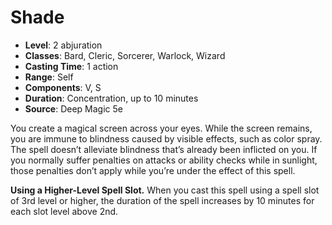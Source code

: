 # Shade

- **Level**: 2 abjuration
- **Classes**: Bard, Cleric, Sorcerer, Warlock, Wizard
- **Casting Time**: 1 action
- **Range**: Self
- **Components**: V, S
- **Duration**: Concentration, up to 10 minutes
- **Source**: Deep Magic 5e

You create a magical screen across your eyes. While the screen remains, you are immune to blindness caused by visible effects, such as color spray. The spell doesn’t alleviate blindness that’s already been inflicted on you. If you normally suffer penalties on attacks or ability checks while in sunlight, those penalties don’t apply while you’re under the effect of this spell.

**Using a Higher-Level Spell Slot.** When you cast this spell using a spell slot of 3rd level or higher, the duration of the spell increases by 10 minutes for each slot level above 2nd.
